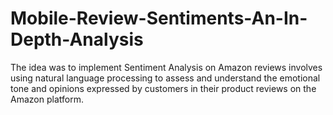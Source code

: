 # Mobile-Review-Sentiments-An-In-Depth-Analysis
The idea was to implement Sentiment Analysis on Amazon reviews involves using natural language processing to assess and understand the emotional tone and opinions expressed by customers in their product reviews on the Amazon platform.
